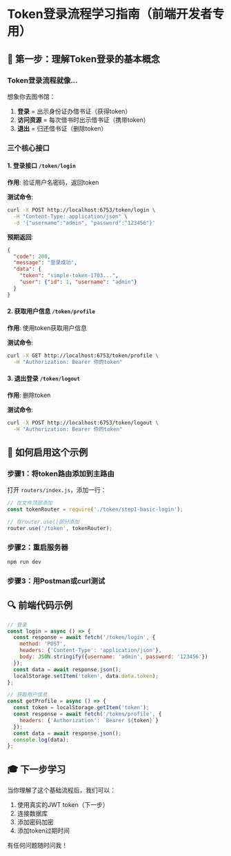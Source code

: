 # Token登录流程学习指南（前端开发者专用）

## 🎯 第一步：理解Token登录的基本概念

### Token登录流程就像...
想象你去图书馆：
1. **登录** = 出示身份证办借书证（获得token）
2. **访问资源** = 每次借书时出示借书证（携带token）
3. **退出** = 归还借书证（删除token）

### 三个核心接口

#### 1. 登录接口 `/token/login`
**作用**: 验证用户名密码，返回token

**测试命令**:
```bash
curl -X POST http://localhost:6753/token/login \
  -H "Content-Type: application/json" \
  -d '{"username":"admin", "password":"123456"}'
```

**预期返回**:
```json
{
  "code": 200,
  "message": "登录成功",
  "data": {
    "token": "simple-token-1703...",
    "user": {"id": 1, "username": "admin"}
  }
}
```

#### 2. 获取用户信息 `/token/profile`
**作用**: 使用token获取用户信息

**测试命令**:
```bash
curl -X GET http://localhost:6753/token/profile \
  -H "Authorization: Bearer 你的token"
```

#### 3. 退出登录 `/token/logout`
**作用**: 删除token

**测试命令**:
```bash
curl -X POST http://localhost:6753/token/logout \
  -H "Authorization: Bearer 你的token"
```

## 🚀 如何启用这个示例

### 步骤1：将token路由添加到主路由
打开 `routers/index.js`，添加一行：

```javascript
// 在文件顶部添加
const tokenRouter = require('./token/step1-basic-login');

// 在router.use()部分添加
router.use('/token', tokenRouter);
```

### 步骤2：重启服务器
```bash
npm run dev
```

### 步骤3：用Postman或curl测试

## 🔍 前端代码示例

```javascript
// 登录
const login = async () => {
  const response = await fetch('/token/login', {
    method: 'POST',
    headers: {'Content-Type': 'application/json'},
    body: JSON.stringify({username: 'admin', password: '123456'})
  });
  const data = await response.json();
  localStorage.setItem('token', data.data.token);
};

// 获取用户信息
const getProfile = async () => {
  const token = localStorage.getItem('token');
  const response = await fetch('/token/profile', {
    headers: {'Authorization': `Bearer ${token}`}
  });
  const data = await response.json();
  console.log(data);
};
```

## 🎓 下一步学习
当你理解了这个基础流程后，我们可以：
1. 使用真实的JWT token（下一步）
2. 连接数据库
3. 添加密码加密
4. 添加token过期时间

有任何问题随时问我！
